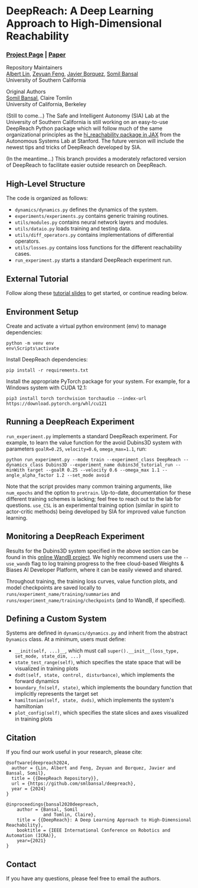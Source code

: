 # DeepReach: A Deep Learning Approach to High-Dimensional Reachability
### [Project Page](http://people.eecs.berkeley.edu/~somil/index.html) | [Paper](https://arxiv.org/pdf/2011.02082.pdf)<br>

Repository Maintainers<br>
[Albert Lin](https://www.linkedin.com/in/albertkuilin/),
[Zeyuan Feng](https://thezeyuanfeng.github.io/),
[Javier Borquez](https://javierborquez.github.io/),
[Somil Bansal](http://people.eecs.berkeley.edu/~somil/index.html)<br>
University of Southern California

Original Authors<br>
[Somil Bansal](http://people.eecs.berkeley.edu/~somil/index.html),
Claire Tomlin<br>
University of California, Berkeley

(Still to come...) The Safe and Intelligent Autonomy (SIA) Lab at the University of Southern California
is still working on an easy-to-use DeepReach Python package which will follow much of the same organizational principles as
the [hj_reachability package in JAX](https://github.com/StanfordASL/hj_reachability) from the Autonomous Systems Lab at Stanford.
The future version will include the newest tips and tricks of DeepReach developed by SIA.

(In the meantime...) This branch provides a moderately refactored version of DeepReach to facilitate easier outside research on DeepReach.

## High-Level Structure
The code is organized as follows:
* `dynamics/dynamics.py` defines the dynamics of the system.
* `experiments/experiments.py` contains generic training routines.
* `utils/modules.py` contains neural network layers and modules.
* `utils/dataio.py` loads training and testing data.
* `utils/diff_operators.py` contains implementations of differential operators.
* `utils/losses.py` contains loss functions for the different reachability cases.
* `run_experiment.py` starts a standard DeepReach experiment run.

## External Tutorial
Follow along these [tutorial slides](https://docs.google.com/presentation/d/19zxhvZAHgVYDCRpCej2svCw21iRvcxQ0/edit?usp=drive_link&ouid=113852163991034806329&rtpof=true&sd=true) to get started, or continue reading below.

## Environment Setup
Create and activate a virtual python environment (env) to manage dependencies:
```
python -m venv env
env\Scripts\activate
```
Install DeepReach dependencies:
```
pip install -r requirements.txt
```
Install the appropriate PyTorch package for your system. For example, for a Windows system with CUDA 12.1:
```
pip3 install torch torchvision torchaudio --index-url https://download.pytorch.org/whl/cu121
```

## Running a DeepReach Experiment
`run_experiment.py` implements a standard DeepReach experiment. For example, to learn the value function for the avoid Dubins3D system with parameters `goalR=0.25`, `velocity=0.6`, `omega_max=1.1`, run:
```
python run_experiment.py --mode train --experiment_class DeepReach --dynamics_class Dubins3D --experiment_name dubins3d_tutorial_run --minWith target --goalR 0.25 --velocity 0.6 --omega_max 1.1 --angle_alpha_factor 1.2 --set_mode avoid
```
Note that the script provides many common training arguments, like `num_epochs` and the option to `pretrain`. Up-to-date, documentation for these different training schemes is lacking; feel free to reach out to the lab for questions. `use_CSL` is an experimental training option (similar in spirit to actor-critic methods) being developed by SIA for improved value function learning. 

## Monitoring a DeepReach Experiment
Results for the Dubins3D system specified in the above section can be found in this [online WandB project](https://wandb.ai/aklin/DeepReachTutorial).
We highly recommend users use the `--use_wandb` flag to log training progress to the free cloud-based Weights & Biases AI Developer Platform, where it can be easily viewed and shared.

Throughout training, the training loss curves, value function plots, and model checkpoints are saved locally to `runs/experiment_name/training/summaries` and `runs/experiment_name/training/checkpoints` (and to WandB, if specified).

## Defining a Custom System
Systems are defined in `dynamics/dynamics.py` and inherit from the abstract `Dynamics` class. At a minimum, users must define:
* `__init(self, ...)__`, which must call `super().__init__(loss_type, set_mode, state_dim, ...)`
* `state_test_range(self)`, which specifies the state space that will be visualized in training plots
* `dsdt(self, state, control, disturbance)`, which implements the forward dynamics
* `boundary_fn(self, state)`,  which implements the boundary function that implicitly represents the target set
* `hamiltonian(self, state, dvds)`, which implements the system's hamiltonian
* `plot_config(self)`, which specifies the state slices and axes visualized in training plots

## Citation
If you find our work useful in your research, please cite:
```
@software{deepreach2024,
  author = {Lin, Albert and Feng, Zeyuan and Borquez, Javier and Bansal, Somil},
  title = {{DeepReach Repository}},
  url = {https://github.com/smlbansal/deepreach},
  year = {2024}
}
```

```
@inproceedings{bansal2020deepreach,
    author = {Bansal, Somil
              and Tomlin, Claire},
    title = {{DeepReach}: A Deep Learning Approach to High-Dimensional Reachability},
    booktitle = {IEEE International Conference on Robotics and Automation (ICRA)},
    year={2021}
}
```

## Contact
If you have any questions, please feel free to email the authors.